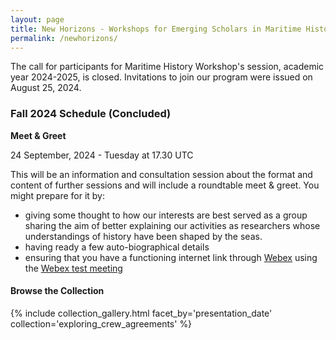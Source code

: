 ```yaml
---
layout: page
title: New Horizons - Workshops for Emerging Scholars in Maritime History
permalink: /newhorizons/
---
```


The call for participants for Maritime History Workshop's session, academic year 2024-2025, is closed. Invitations to join our program were issued on August 25, 2024.

### Fall 2024 Schedule (Concluded)

**Meet & Greet**

24 September, 2024 - Tuesday at 17.30 UTC

This will be an information and consultation session about the format and content of further sessions and will include a roundtable meet & greet. You might prepare for it by:
-  giving some thought to how our interests are best served as a group sharing the aim of better explaining our activities as researchers whose understandings of history have been shaped by the seas.
- having ready a few auto-biographical details
- ensuring that you have a functioning internet link through [Webex](https://www.webex.com/downloads.html) using the [Webex test meeting](https://www.webex.com/test-meeting.html)

#### Browse the Collection

{% include collection_gallery.html facet_by='presentation_date' collection='exploring_crew_agreements' %}
